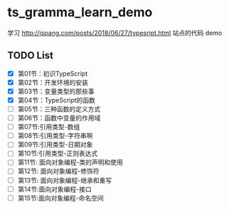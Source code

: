 # ts_gramma_learn_demo
学习 http://jspang.com/posts/2018/06/27/typesript.html 站点的代码 demo  

## TODO List
- [x] 第01节：初识TypeScript  
- [x] 第02节：开发环境的安装  
- [x] 第03节：变量类型的那些事  
- [x] 第04节：TypeScript的函数  
- [ ] 第05节：三种函数的定义方式  
- [ ] 第06节：函数中变量的作用域  
- [ ] 第07节:引用类型-数组  
- [ ] 第08节:引用类型-字符串啊  
- [ ] 第09节:引用类型-日期对象  
- [ ] 第10节:引用类型-正则表达式  
- [ ] 第11节: 面向对象编程-类的声明和使用  
- [ ] 第12节: 面向对象编程-修饰符  
- [ ] 第13节: 面向对象编程-继承和重写  
- [ ] 第14节:面向对象编程-接口  
- [ ] 第15节:面向对象编程-命名空间  
